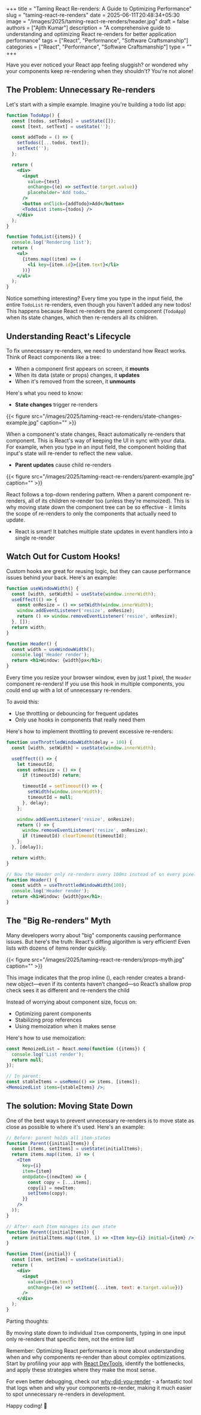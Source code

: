 +++
title = "Taming React Re-renders: A Guide to Optimizing Performance"
slug = "taming-react-re-renders"
date = 2025-06-11T20:48:34+05:30
image = "/images/2025/taming-react-re-renders/header.jpg"
draft = false
authors = ["Ajith Kumar"]
description = "A comprehensive guide to understanding and optimizing React re-renders for better application performance"
tags = ["React", "Performance", "Software Craftsmanship"]
categories = ["React", "Performance", "Software Craftsmanship"]
type = ""
+++

Have you ever noticed your React app feeling sluggish? or wondered why your components keep re-rendering when they shouldn't? You're not alone!

## The Problem: Unnecessary Re-renders

Let's start with a simple example. Imagine you're building a todo list app:

```jsx
function TodoApp() {
  const [todos, setTodos] = useState([]);
  const [text, setText] = useState('');

  const addTodo = () => {
    setTodos([...todos, text]);
    setText('');
  };

  return (
    <div>
      <input
        value={text}
        onChange={(e) => setText(e.target.value)}
        placeholder='Add todo…'
      />
      <button onClick={addTodo}>Add</button>
      <TodoList items={todos} />
    </div>
  );
}

function TodoList({items}) {
  console.log('Rendering list');
  return (
    <ul>
      {items.map((item) => (
        <li key={item.id}>{item.text}</li>
      ))}
    </ul>
  );
}
```

Notice something interesting? Every time you type in the input field, the entire `TodoList` re-renders, even though you haven't added any new todos! This happens because React re-renders the parent component (`TodoApp`) when its state changes, which then re-renders all its children.

## Understanding React's Lifecycle

To fix unnecessary re-renders, we need to understand how React works. Think of React components like a tree:

- When a component first appears on screen, it **mounts**
- When its data (state or props) changes, it **updates**
- When it's removed from the screen, it **unmounts**

Here's what you need to know:

- **State changes** trigger re-renders

{{< figure src="/images/2025/taming-react-re-renders/state-changes-example.jpg" caption="" >}}

When a component's state changes, React automatically re-renders that component. This is React's way of keeping the UI in sync with your data. For example, when you type in an input field, the component holding that input's state will re-render to reflect the new value.

- **Parent updates** cause child re-renders

{{< figure src="/images/2025/taming-react-re-renders/parent-example.jpg" caption="" >}}

React follows a top-down rendering pattern. When a parent component re-renders, all of its children re-render too (unless they're memoized). This is why moving state down the component tree can be so effective - it limits the scope of re-renders to only the components that actually need to update.

- React is smart! It batches multiple state updates in event handlers into a single re-render

## Watch Out for Custom Hooks!

Custom hooks are great for reusing logic, but they can cause performance issues behind your back. Here's an example:

```jsx
function useWindowWidth() {
  const [width, setWidth] = useState(window.innerWidth);
  useEffect(() => {
    const onResize = () => setWidth(window.innerWidth);
    window.addEventListener('resize', onResize);
    return () => window.removeEventListener('resize', onResize);
  }, []);
  return width;
}

function Header() {
  const width = useWindowWidth();
  console.log('Header render');
  return <h1>Window: {width}px</h1>;
}
```

Every time you resize your browser window, even by just 1 pixel, the `Header` component re-renders! If you use this hook in multiple components, you could end up with a lot of unnecessary re-renders.

To avoid this:

- Use throttling or debouncing for frequent updates
- Only use hooks in components that really need them

Here's how to implement throttling to prevent excessive re-renders:

```jsx
function useThrottledWindowWidth(delay = 100) {
  const [width, setWidth] = useState(window.innerWidth);

  useEffect(() => {
    let timeoutId;
    const onResize = () => {
      if (timeoutId) return;

      timeoutId = setTimeout(() => {
        setWidth(window.innerWidth);
        timeoutId = null;
      }, delay);
    };

    window.addEventListener('resize', onResize);
    return () => {
      window.removeEventListener('resize', onResize);
      if (timeoutId) clearTimeout(timeoutId);
    };
  }, [delay]);

  return width;
}

// Now the Header only re-renders every 100ms instead of on every pixel change
function Header() {
  const width = useThrottledWindowWidth(100);
  console.log('Header render');
  return <h1>Window: {width}px</h1>;
}
```

## The "Big Re-renders" Myth

Many developers worry about "big" components causing performance issues. But here's the truth: React's diffing algorithm is very efficient! Even lists with dozens of items render quickly.

{{< figure src="/images/2025/taming-react-re-renders/props-myth.jpg" caption="" >}}

This image indicates that the prop inline (<Child value={{value}} />), each render creates a brand-new object—even if its contents haven’t changed—so React’s shallow prop check sees it as different and re-renders the child

Instead of worrying about component size, focus on:

- Optimizing parent components
- Stabilizing prop references
- Using memoization when it makes sense

Here's how to use memoization:

```jsx
const MemoizedList = React.memo(function ({items}) {
  console.log('List render');
  return null;
});

// In parent:
const stableItems = useMemo(() => items, [items]);
<MemoizedList items={stableItems} />;
```

## The solution: Moving State Down

One of the best ways to prevent unnecessary re-renders is to move state as close as possible to where it's used. Here's an example:

```jsx
// Before: parent holds all item-states
function Parent({initialItems}) {
  const [items, setItems] = useState(initialItems);
  return items.map((item, i) => (
    <Item
      key={i}
      item={item}
      onUpdate={(newItem) => {
        const copy = [...items];
        copy[i] = newItem;
        setItems(copy);
      }}
    />
  ));
}

// After: each Item manages its own state
function Parent({initialItems}) {
  return initialItems.map((item, i) => <Item key={i} initial={item} />);
}

function Item({initial}) {
  const [item, setItem] = useState(initial);
  return (
    <div>
      <input
        value={item.text}
        onChange={(e) => setItem({...item, text: e.target.value})}
      />
    </div>
  );
}
```

Parting thoughts:

By moving state down to individual `Item` components, typing in one input only re-renders that specific item, not the entire list!

Remember: Optimizing React performance is more about understanding when and why components re-render than about complex optimizations. Start by profiling your app with [React DevTools](https://react.dev/learn/react-developer-tools), identify the bottlenecks, and apply these strategies where they make the most sense.

For even better debugging, check out [why-did-you-render](https://github.com/welldone-software/why-did-you-render) - a fantastic tool that logs when and why your components re-render, making it much easier to spot unnecessary re-renders in development.

Happy coding! 🚀
